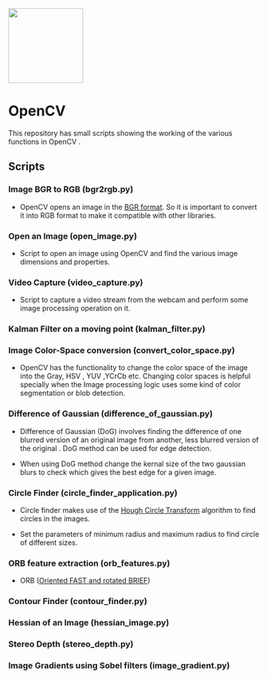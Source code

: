<img src="https://cdn-images-1.medium.com/max/428/1*5bSooyDhHPPSsarNzBQr1w.png" width="150">    

# OpenCV
This repository has small scripts showing the working of the various functions in OpenCV .

## Scripts

### Image BGR to RGB (bgr2rgb.py)

* OpenCV opens an image in the [BGR format](https://www.learnopencv.com/why-does-opencv-use-bgr-color-format/). So it is important to convert it into RGB format to make it compatible with other libraries.

### Open an Image (open_image.py)

* Script to open an image using OpenCV and find the various image dimensions and properties.

### Video Capture (video_capture.py)

* Script to capture a video stream from the webcam and perform some image processing operation on it.

### Kalman Filter on a moving point (kalman_filter.py)

### Image Color-Space conversion (convert_color_space.py)

* OpenCV has the functionality to change the color space of the image into the Gray, HSV , YUV ,YCrCb etc.
Changing color spaces is helpful specially when the Image processing logic uses some kind of color segmentation or blob detection. 

### Difference of Gaussian (difference_of_gaussian.py)

* Difference of Gaussian (DoG) involves finding the difference of one blurred version of an original image from another, less blurred version of the original . DoG method can be used for edge detection.

* When using DoG method change the kernal size of the two gaussian blurs to check which gives the best edge for a given image.    

### Circle Finder (circle_finder_application.py)

* Circle finder makes use of the [Hough Circle Transform](https://en.wikipedia.org/wiki/Circle_Hough_Transform) algorithm to find circles in the images.

* Set the parameters of minimum radius and maximum radius to find circle of different sizes.

### ORB feature extraction (orb_features.py)

* ORB ([Oriented FAST and rotated BRIEF](https://en.wikipedia.org/wiki/Oriented_FAST_and_rotated_BRIEF))

### Contour Finder (contour_finder.py)

### Hessian of an Image (hessian_image.py)

### Stereo Depth (stereo_depth.py)

### Image Gradients using Sobel filters (image_gradient.py)